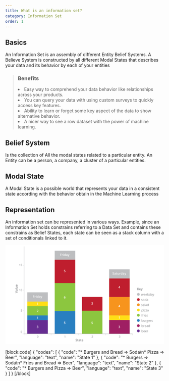 ```yaml
---
title: What is an information set?
category: Information Set
order: 1
---
```

## Basics

An Information Set is an assembly of different Entity Belief Systems. A Believe System is  constructed by all different Modal States that describes your data and its behavior by each of your entities

<blockquote class="success">
	<h3>Benefits</h3>
	<li>Easy way to comprehend your data behavior like relationships across your products.</li>
  <li>You can query your data with using custom surveys to quickly access key features.</li>
  <li>Ability to learn or forget some key aspect of the data to show alternative behavior.</li>
  <li>A nicer way to see a row dataset with the power of machine learning.</li>
</blockquote>

## Belief System
  
Is the collection of All the modal states related to a particular entity. An Entity can be a person, a company, a cluster of a particular entities. 

## Modal State
  
A Modal State is a possible world that represents your data in a consistent state according with the behavior obtain in the Machine Learning process

## Representation

An information set can be represented in various ways. Example, since an Information Set holds constrains referring to a Data Set and contains these constrains as Belief States, each state can be seen as a stack column with a set of conditionals linked to it.

![](images/infoset-example.png)

[block:code]
{
  "codes": [
    {
      "code": "* Burgers and Bread => Soda\n* Pizza => Beer",
      "language": "text",
      "name": "State 1"
    },
    {
      "code": "* Burgers => Soda\n* Fries and Bread => Beer",
      "language": "text",
      "name": "State 2"
    },
    {
      "code": "* Burgers and Pizza => Beer",
      "language": "text",
      "name": "State 3"
    }
  ]
}
[/block]